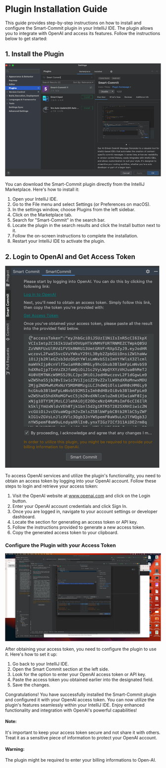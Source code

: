 <!DOCTYPE html>
<html lang="en">

<head>
    <meta charset="UTF-8">
    <meta http-equiv="X-UA-Compatible" content="IE=edge">
    <meta name="viewport" content="width=device-width, initial-scale=1.0">
    <title>Plugin Installation Guide</title>
</head>

<body>
    <h1>Plugin Installation Guide</h1>
    <p>This guide provides step-by-step instructions on how to install and configure the Smart-Commit plugin in your
        IntelliJ IDE. The plugin allows you to integrate with OpenAI and access its features. Follow the instructions
        below to get started:</p>
    <h2>1. Install the Plugin</h2>
    <img src="drawables/searc.png" alt="Plugin Installation">
    <p>You can download the Smart-Commit plugin directly from the IntelliJ Marketplace. Here's how to install it:</p>
    <ol>
        <li>Open your IntelliJ IDE.</li>
        <li>Go to the File menu and select Settings (or Preferences on macOS).</li>
        <li>In the settings window, choose Plugins from the left sidebar.</li>
        <li>Click on the Marketplace tab.</li>
        <li>Search for "Smart-Commit" in the search bar.</li>
        <li>Locate the plugin in the search results and click the Install button next to it.</li>
        <li>Follow the on-screen instructions to complete the installation.</li>
        <li>Restart your IntelliJ IDE to activate the plugin.</li>
    </ol>
    <h2>2. Login to OpenAI and Get Access Token</h2>
    <img src="drawables/obt_acces.png" alt="OpenAI Login">
    <p>To access OpenAI services and utilize the plugin's functionality, you need to obtain an access token by logging
        into your OpenAI account. Follow these steps to login and retrieve your access token:</p>
    <ol>
        <li>Visit the OpenAI website at <a href="https://www.openai.com" target="_blank">www.openai.com</a> and click on
            the Login button.</li>
        <li>Enter your OpenAI account credentials and click Sign In.</li>
        <li>Once you are logged in, navigate to your account settings or developer dashboard.</li>
        <li>Locate the section for generating an access token or API key.</li>
        <li>Follow the instructions provided to generate a new access token.</li>
        <li>Copy the generated access token to your clipboard.</li>
    </ol>
    <h3>Configure the Plugin with your Access Token</h3>
    <img src="drawables/launch.png" alt="Plugin Configuration">
    <p>After obtaining your access token, you need to configure the plugin to use it. Here's how to set it up:</p>
    <ol>
        <li>Go back to your IntelliJ IDE.</li>
        <li>Open the Smart Commit section at the left side.</li>
        <li>Look for the option to enter your OpenAI access token or API key.</li>
        <li>Paste the access token you obtained earlier into the designated field.</li>
        <li>Save the changes.</li>
    </ol>
    <p>Congratulations! You have successfully installed the Smart-Commit plugin and configured it with your OpenAI
        access token. You can now utilize the plugin's features seamlessly within your IntelliJ IDE. Enjoy enhanced
        functionality and integration with OpenAI's powerful capabilities!</p>
    <h4>Note:</h4>
    <p>It's important to keep your access token secure and not share it with others. Treat it as a sensitive piece of
        information to protect your OpenAI account.</p>
    <h4>Warning:</h4>
    <p>The plugin might be required to enter your billing informations to Open-AI.</p>
</body>
</html>
